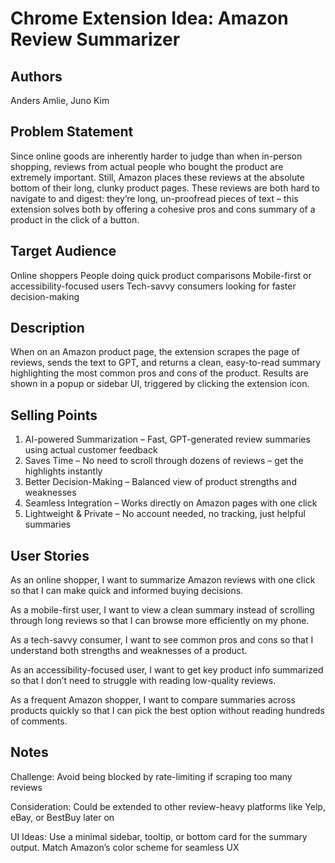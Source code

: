 # Chrome Extension Idea: Amazon Review Summarizer

## Authors

Anders Amlie, Juno Kim

## Problem Statement

Since online goods are inherently harder to judge than when in-person shopping, reviews from actual people who bought the product are extremely important. Still, Amazon places these reviews at the absolute bottom of their long, clunky product pages. These reviews are both hard to navigate to and digest: they’re long, un-proofread pieces of text – this extension solves both by offering a cohesive pros and cons summary of a product in the click of a button.

## Target Audience

Online shoppers
People doing quick product comparisons
Mobile-first or accessibility-focused users
Tech-savvy consumers looking for faster decision-making

## Description

When on an Amazon product page, the extension scrapes the page of reviews, sends the text to GPT, and returns a clean, easy-to-read summary highlighting the most common pros and cons of the product. Results are shown in a popup or sidebar UI, triggered by clicking the extension icon.

## Selling Points

1. AI-powered Summarization – Fast, GPT-generated review summaries using actual customer feedback
2. Saves Time – No need to scroll through dozens of reviews – get the highlights instantly
3. Better Decision-Making – Balanced view of product strengths and weaknesses
4. Seamless Integration – Works directly on Amazon pages with one click
5. Lightweight & Private – No account needed, no tracking, just helpful summaries


## User Stories

As an online shopper, I want to summarize Amazon reviews with one click so that I can make quick and informed buying decisions.


As a mobile-first user, I want to view a clean summary instead of scrolling through long reviews so that I can browse more efficiently on my phone.


As a tech-savvy consumer, I want to see common pros and cons so that I understand both strengths and weaknesses of a product.


As an accessibility-focused user, I want to get key product info summarized so that I don’t need to struggle with reading low-quality reviews.


As a frequent Amazon shopper, I want to compare summaries across products quickly so that I can pick the best option without reading hundreds of comments.

## Notes

Challenge: Avoid being blocked by rate-limiting if scraping too many reviews


Consideration: Could be extended to other review-heavy platforms like Yelp, eBay, or BestBuy later on


UI Ideas: Use a minimal sidebar, tooltip, or bottom card for the summary output. Match Amazon’s color scheme for seamless UX

